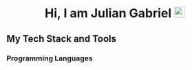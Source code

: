 <h1 align="center">Hi, I am Julian Gabriel <img src="https://media.giphy.com/media/hvRJCLFzcasrR4ia7z/giphy.gif" width="25px"></h1>

## My Tech Stack and Tools

### Programming Languages
<p>
  
</p>
